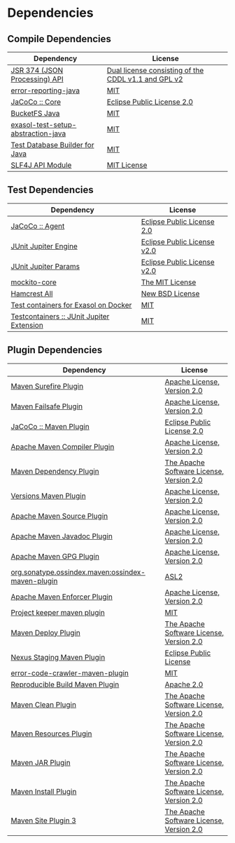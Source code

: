 <!-- @formatter:off -->
# Dependencies

## Compile Dependencies

| Dependency                              | License                                                  |
| --------------------------------------- | -------------------------------------------------------- |
| [JSR 374 (JSON Processing) API][0]      | [Dual license consisting of the CDDL v1.1 and GPL v2][1] |
| [error-reporting-java][2]               | [MIT][3]                                                 |
| [JaCoCo :: Core][4]                     | [Eclipse Public License 2.0][5]                          |
| [BucketFS Java][6]                      | [MIT][3]                                                 |
| [exasol-test-setup-abstraction-java][8] | [MIT][3]                                                 |
| [Test Database Builder for Java][10]    | [MIT][3]                                                 |
| [SLF4J API Module][12]                  | [MIT License][13]                                        |

## Test Dependencies

| Dependency                                      | License                           |
| ----------------------------------------------- | --------------------------------- |
| [JaCoCo :: Agent][4]                            | [Eclipse Public License 2.0][5]   |
| [JUnit Jupiter Engine][16]                      | [Eclipse Public License v2.0][17] |
| [JUnit Jupiter Params][16]                      | [Eclipse Public License v2.0][17] |
| [mockito-core][20]                              | [The MIT License][21]             |
| [Hamcrest All][22]                              | [New BSD License][23]             |
| [Test containers for Exasol on Docker][24]      | [MIT][3]                          |
| [Testcontainers :: JUnit Jupiter Extension][26] | [MIT][27]                         |

## Plugin Dependencies

| Dependency                                              | License                                        |
| ------------------------------------------------------- | ---------------------------------------------- |
| [Maven Surefire Plugin][28]                             | [Apache License, Version 2.0][29]              |
| [Maven Failsafe Plugin][30]                             | [Apache License, Version 2.0][29]              |
| [JaCoCo :: Maven Plugin][4]                             | [Eclipse Public License 2.0][5]                |
| [Apache Maven Compiler Plugin][34]                      | [Apache License, Version 2.0][29]              |
| [Maven Dependency Plugin][36]                           | [The Apache Software License, Version 2.0][37] |
| [Versions Maven Plugin][38]                             | [Apache License, Version 2.0][29]              |
| [Apache Maven Source Plugin][40]                        | [Apache License, Version 2.0][29]              |
| [Apache Maven Javadoc Plugin][42]                       | [Apache License, Version 2.0][29]              |
| [Apache Maven GPG Plugin][44]                           | [Apache License, Version 2.0][37]              |
| [org.sonatype.ossindex.maven:ossindex-maven-plugin][46] | [ASL2][37]                                     |
| [Apache Maven Enforcer Plugin][48]                      | [Apache License, Version 2.0][29]              |
| [Project keeper maven plugin][50]                       | [MIT][3]                                       |
| [Maven Deploy Plugin][52]                               | [The Apache Software License, Version 2.0][37] |
| [Nexus Staging Maven Plugin][54]                        | [Eclipse Public License][55]                   |
| [error-code-crawler-maven-plugin][56]                   | [MIT][3]                                       |
| [Reproducible Build Maven Plugin][58]                   | [Apache 2.0][37]                               |
| [Maven Clean Plugin][60]                                | [The Apache Software License, Version 2.0][37] |
| [Maven Resources Plugin][62]                            | [The Apache Software License, Version 2.0][37] |
| [Maven JAR Plugin][64]                                  | [The Apache Software License, Version 2.0][37] |
| [Maven Install Plugin][66]                              | [The Apache Software License, Version 2.0][37] |
| [Maven Site Plugin 3][68]                               | [The Apache Software License, Version 2.0][37] |

[4]: https://www.eclemma.org/jacoco/index.html
[50]: https://github.com/exasol/project-keeper-maven-plugin
[6]: https://github.com/exasol/bucketfs-java
[2]: https://github.com/exasol/error-reporting-java
[0]: https://javaee.github.io/jsonp
[37]: http://www.apache.org/licenses/LICENSE-2.0.txt
[28]: https://maven.apache.org/surefire/maven-surefire-plugin/
[54]: http://www.sonatype.com/public-parent/nexus-maven-plugins/nexus-staging/nexus-staging-maven-plugin/
[60]: http://maven.apache.org/plugins/maven-clean-plugin/
[3]: https://opensource.org/licenses/MIT
[20]: https://github.com/mockito/mockito
[30]: https://maven.apache.org/surefire/maven-failsafe-plugin/
[36]: http://maven.apache.org/plugins/maven-dependency-plugin/
[38]: http://www.mojohaus.org/versions-maven-plugin/
[34]: https://maven.apache.org/plugins/maven-compiler-plugin/
[1]: https://oss.oracle.com/licenses/CDDL+GPL-1.1
[27]: http://opensource.org/licenses/MIT
[44]: http://maven.apache.org/plugins/maven-gpg-plugin/
[5]: https://www.eclipse.org/legal/epl-2.0/
[55]: http://www.eclipse.org/legal/epl-v10.html
[24]: https://github.com/exasol/exasol-testcontainers
[22]: https://github.com/hamcrest/JavaHamcrest/hamcrest-all
[58]: http://zlika.github.io/reproducible-build-maven-plugin
[64]: http://maven.apache.org/plugins/maven-jar-plugin/
[13]: http://www.opensource.org/licenses/mit-license.php
[29]: https://www.apache.org/licenses/LICENSE-2.0.txt
[48]: https://maven.apache.org/enforcer/maven-enforcer-plugin/
[21]: https://github.com/mockito/mockito/blob/release/3.x/LICENSE
[17]: https://www.eclipse.org/legal/epl-v20.html
[23]: http://www.opensource.org/licenses/bsd-license.php
[66]: http://maven.apache.org/plugins/maven-install-plugin/
[16]: https://junit.org/junit5/
[46]: https://sonatype.github.io/ossindex-maven/maven-plugin/
[26]: https://testcontainers.org
[40]: https://maven.apache.org/plugins/maven-source-plugin/
[12]: http://www.slf4j.org
[52]: http://maven.apache.org/plugins/maven-deploy-plugin/
[68]: http://maven.apache.org/plugins/maven-site-plugin/
[62]: http://maven.apache.org/plugins/maven-resources-plugin/
[42]: https://maven.apache.org/plugins/maven-javadoc-plugin/
[56]: https://github.com/exasol/error-code-crawler-maven-plugin
[8]: https://github.com/exasol/exasol-test-setup-abstraction-java
[10]: https://github.com/exasol/test-db-builder
